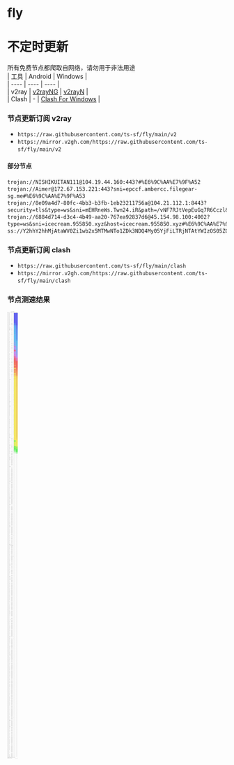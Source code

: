 # fly
# 不定时更新
所有免费节点都爬取自网络，请勿用于非法用途  
|  工具  | Android  | Windows  |  
|  ----  | ----   | ----  |  
| v2ray  | [v2rayNG](https://github.com/2dust/v2rayNG/releases) | [v2rayN](https://github.com/2dust/v2rayN/releases) |  
| Clash  | - | [Clash For Windows](https://github.com/2dust/clashN/releases) | 
  
### 节点更新订阅  v2ray
- `https://raw.githubusercontent.com/ts-sf/fly/main/v2`  
- `https://mirror.v2gh.com/https://raw.githubusercontent.com/ts-sf/fly/main/v2`  

#### 部分节点  
``` 
trojan://NISHIKUITAN111@104.19.44.160:443?#%E6%9C%AA%E7%9F%A52
trojan://Aimer@172.67.153.221:443?sni=epccf.ambercc.filegear-sg.me#%E6%9C%AA%E7%9F%A53
trojan://8e09a4d7-80fc-4bb3-b3fb-1eb23211756a@104.21.112.1:8443?security=tls&type=ws&sni=mEHRneWs.Twn24.iR&path=/vNF7RJtVepEuGq7R6Cczl&host=mehrnews.twn24.ir#%E6%9C%AA%E7%9F%A54
trojan://6884d714-d3c4-4b49-aa20-767ea92837d6@45.154.98.100:4002?type=ws&sni=icecream.955850.xyz&host=icecream.955850.xyz#%E6%9C%AA%E7%9F%A55
ss://Y2hhY2hhMjAtaWV0Zi1wb2x5MTMwNTo1ZDk3NDQ4My05YjFiLTRjNTAtYWIzOS05ZGM1OTg4NWZmMjQ=@freem.vidalith.com:31677#%F0%9F%87%AE%F0%9F%87%B3IN%E5%8D%B0%E5%BA%A6
```
### 节点更新订阅  clash
- `https://raw.githubusercontent.com/ts-sf/fly/main/clash`  
- `https://mirror.v2gh.com/https://raw.githubusercontent.com/ts-sf/fly/main/clash`  

### 节点测速结果
![image](traffic.png)

